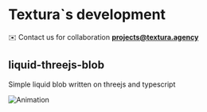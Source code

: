 # Textura`s development
✉️ Contact us for collaboration **projects@textura.agency**

## liquid-threejs-blob
Simple liquid blob written on threejs and typescript

![Animation](https://raw.githubusercontent.com/textura-agency/liquid-threejs-ball/main/public/anim.gif)

